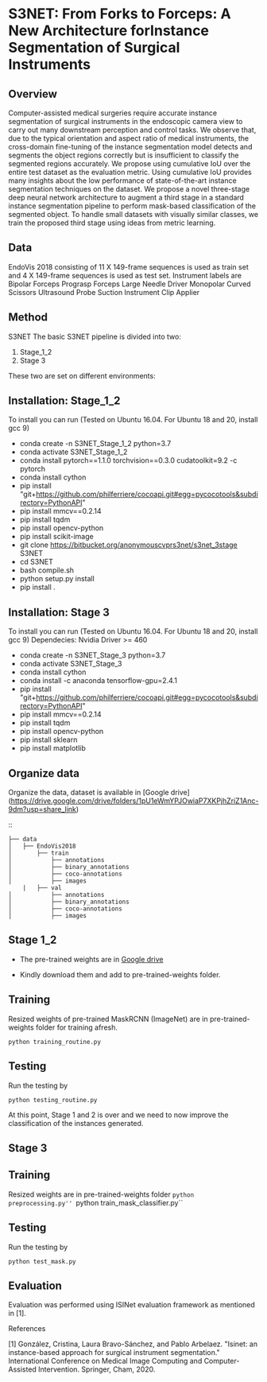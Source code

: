 S3NET: From Forks to Forceps: A New Architecture forInstance Segmentation of Surgical Instruments
===========================================

Overview
--------
Computer-assisted medical surgeries require accurate instance segmentation of surgical instruments in the endoscopic camera view to carry out many downstream perception and control tasks.
We observe that, due to the typical orientation and aspect ratio of medical instruments, the cross-domain fine-tuning of the instance segmentation model detects and segments the object regions correctly but is insufficient to classify the segmented regions accurately. 
We propose using cumulative IoU over the entire test dataset as the evaluation metric. Using cumulative IoU provides many insights about the low performance of state-of-the-art instance segmentation techniques on the dataset.
We propose a novel three-stage deep neural network architecture to augment a third stage in a standard instance segmentation pipeline to perform mask-based classification of the segmented object. To handle small datasets with visually similar classes, we train the proposed third stage using ideas from metric learning.


Data
----


EndoVis 2018 consisting of 11 X 149-frame sequences is used as train set and 4 X 149-frame sequences is used as test set.
Instrument labels are 
Bipolar Forceps 
Prograsp Forceps
Large Needle Driver
Monopolar Curved Scissors 
Ultrasound Probe
Suction Instrument
Clip Applier


Method
------
S3NET
The basic S3NET pipeline is divided into two:
1) Stage_1_2
3) Stage 3

These two are set on different environments:

Installation: Stage_1_2
------------
To install you can run
(Tested on Ubuntu 16.04. For Ubuntu 18 and 20, install gcc 9)

* conda create -n S3NET_Stage_1_2 python=3.7
* conda activate S3NET_Stage_1_2
* conda install pytorch==1.1.0 torchvision==0.3.0 cudatoolkit=9.2 -c pytorch
* conda install cython
* pip install "git+https://github.com/philferriere/cocoapi.git#egg=pycocotools&subdirectory=PythonAPI"
* pip install mmcv==0.2.14
* pip install tqdm
* pip install opencv-python
* pip install scikit-image
* git clone https://bitbucket.org/anonymouscvprs3net/s3net_3stage S3NET
* cd S3NET
* bash compile.sh
* python setup.py install
* pip install .

Installation: Stage 3
------------
To install you can run
(Tested on Ubuntu 16.04. For Ubuntu 18 and 20, install gcc 9)
Dependecies:
Nvidia Driver >= 460

* conda create -n S3NET_Stage_3 python=3.7
* conda activate S3NET_Stage_3
* conda install cython
* conda install -c anaconda tensorflow-gpu=2.4.1
* pip install "git+https://github.com/philferriere/cocoapi.git#egg=pycocotools&subdirectory=PythonAPI"
* pip install mmcv==0.2.14
* pip install tqdm
* pip install opencv-python
* pip install sklearn
* pip install matplotlib


Organize data
----------

Organize the data, dataset is available in [Google drive] (https://drive.google.com/drive/folders/1pU1eWmYPJOwiaP7XKPjhZriZ1Anc-9dm?usp=share_link)

::

    ├── data
    │   ├── EndoVis2018
    │   	├── train
    │   		├── annotations
    │   		├── binary_annotations
    │   		├── coco-annotations
    │   		├── images
    	|	├── val
    │   		├── annotations
    │   		├── binary_annotations
    │   		├── coco-annotations
    │   		├── images

Stage 1_2
------------------------------

- The pre-trained weights are in [Google drive](https://drive.google.com/drive/folders/1k7WxHMq60CkMneHb6e8lzGY4RUxFlZfW?usp=sharing)

- Kindly download them and add to pre-trained-weights folder.

Training
---------------

Resized weights of pre-trained MaskRCNN (ImageNet) are in pre-trained-weights folder for training afresh. 

``python training_routine.py``

Testing
----------
Run the testing by 

``python testing_routine.py``


At this point, Stage 1 and 2 is over and we need to now improve the classification of the instances generated.

Stage 3
----------

Training
---------------
Resized weights are in pre-trained-weights folder
``python preprocessing.py''
``python train_mask_classifier.py``

Testing
----------
Run the testing by 

``python test_mask.py``



Evaluation
----------
Evaluation was performed using ISINet evaluation framework as mentioned in [1].

References

[1] González, Cristina, Laura Bravo-Sánchez, and Pablo Arbelaez. "Isinet: an instance-based approach for surgical instrument segmentation." International Conference on Medical Image Computing and Computer-Assisted Intervention. Springer, Cham, 2020.
